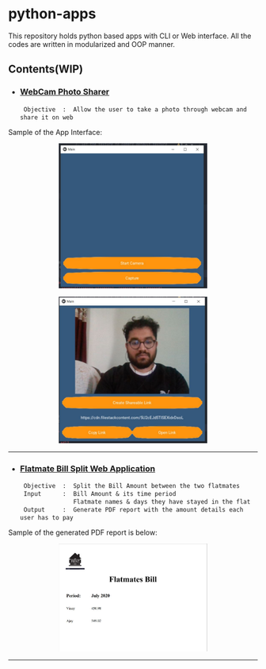 # python-apps

This repository holds python based apps with CLI or Web interface. All the codes are written in modularized and OOP manner.

## Contents(WIP)

- ### [WebCam Photo Sharer](https://github.com/vinay-singh27/python-apps/tree/main/Webcam_photo_sharer)
       Objective  :  Allow the user to take a photo through webcam and share it on web
       
 Sample of the App Interface:                       
 <p align="center">
 <img src="Webcam_photo_sharer/app_working_images/Starting Interface.JPG" width="300">
 </p>
  <p align="center">
 <img src="Webcam_photo_sharer/app_working_images/Creating shareable link.JPG" width="300">
 </p>
 
-----------------------------------------------------------------------------------------------------------------------------------------------------

- ### [Flatmate Bill Split Web Application](https://github.com/vinay-singh27/python-apps/tree/main/Flatmates_Bill)
       Objective  :  Split the Bill Amount between the two flatmates
       Input      :  Bill Amount & its time period
                     Flatmate names & days they have stayed in the flat
       Output     :  Generate PDF report with the amount details each user has to pay
       
 Sample of the generated PDF report is below:
 <p align="center">
 <img src="Flatmates_Bill/report_sample.JPG" width="300">
 </p>
 
                                
-----------------------------------------------------------------------------------------------------------------------------------------------------
